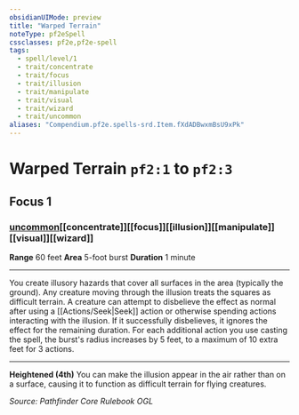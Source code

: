 ```yaml
---
obsidianUIMode: preview
title: "Warped Terrain"
noteType: pf2eSpell
cssclasses: pf2e,pf2e-spell
tags:
  - spell/level/1
  - trait/concentrate
  - trait/focus
  - trait/illusion
  - trait/manipulate
  - trait/visual
  - trait/wizard
  - trait/uncommon
aliases: "Compendium.pf2e.spells-srd.Item.fXdADBwxmBsU9xPk" 
---
```

# Warped Terrain  `pf2:1` to `pf2:3`  
## Focus 1
### [uncommon](uncommon "Uncommon Rarity Trait")[[concentrate]][[focus]][[illusion]][[manipulate]][[visual]][[wizard]]

**Range** 60 feet
**Area** 5-foot burst
**Duration** 1 minute
* * * 
You create illusory hazards that cover all surfaces in the area (typically the ground). Any creature moving through the illusion treats the squares as difficult terrain. A creature can attempt to disbelieve the effect as normal after using a [[Actions/Seek|Seek]] action or otherwise spending actions interacting with the illusion. If it successfully disbelieves, it ignores the effect for the remaining duration. For each additional action you use casting the spell, the burst's radius increases by 5 feet, to a maximum of 10 extra feet for 3 actions.

* * *

**Heightened (4th)** You can make the illusion appear in the air rather than on a surface, causing it to function as difficult terrain for flying creatures.

*Source: Pathfinder Core Rulebook*
*OGL*